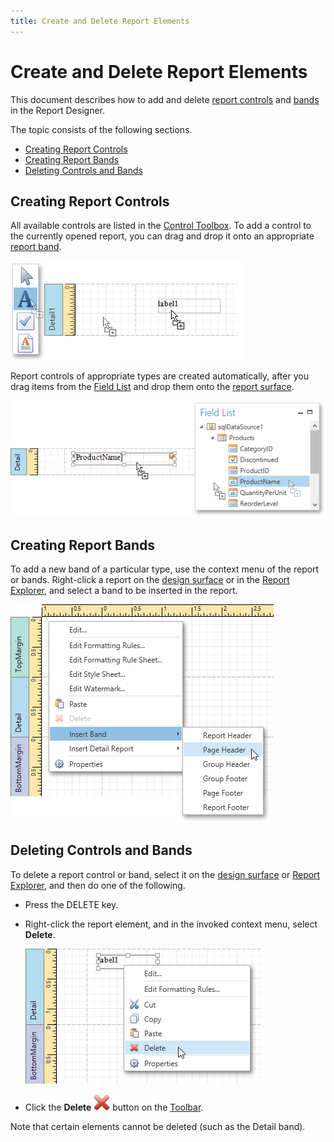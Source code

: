 ```yaml
---
title: Create and Delete Report Elements
---
```

# Create and Delete Report Elements
This document describes how to add and delete [report controls](../../report-elements/report-controls.md) and [bands](../../report-elements/report-bands.md) in the Report Designer.

The topic consists of the following sections.
* [Creating Report Controls](#createcontrols)
* [Creating Report Bands](#createbands)
* [Deleting Controls and Bands](#delete)

<a name="createcontrols"/>

## Creating Report Controls
All available controls are listed in the [Control Toolbox](../../interface-elements/control-toolbox.md). To add a control to the currently opened report, you can drag and drop it onto an appropriate [report band](../../report-elements/report-bands.md).

![WPFDesigner_DragAndDropItemFromToolbox](../../../../../images/img120304.png)

Report controls of appropriate types are created automatically, after you drag items from the [Field List](../../interface-elements/field-list.md) and drop them onto the [report surface](../../interface-elements/design-surface.md).

![EUD_WpfReportDesigner_BindControls_2](../../../../../images/img123705.png)

<a name="createbands"/>

## Creating Report Bands
To add a new band of a particular type, use the context menu of the report or bands. Right-click a report on the [design surface](../../interface-elements/design-surface.md) or in the [Report Explorer](../../interface-elements/report-explorer.md), and select a band to be inserted in the report.

![EUD_WpfReportDesigner_CreateBand](../../../../../images/img123817.png)

<a name="delete"/>

## Deleting Controls and Bands
To delete a report control or band, select it on the [design surface](../../interface-elements/design-surface.md) or [Report Explorer](../../interface-elements/report-explorer.md), and then do one of the following.
* Press the DELETE key.
* Right-click the report element, and in the invoked context menu, select **Delete**.
	
	![EUD_WpfReportDesigner_DeleteControl](../../../../../images/img123818.png)
* Click the **Delete** ![WPFDesigner_Toolbar_DeleteIcon](../../../../../images/img120139.png) button on the [Toolbar](../../interface-elements/toolbar.md).

Note that certain elements cannot be deleted (such as the Detail band).